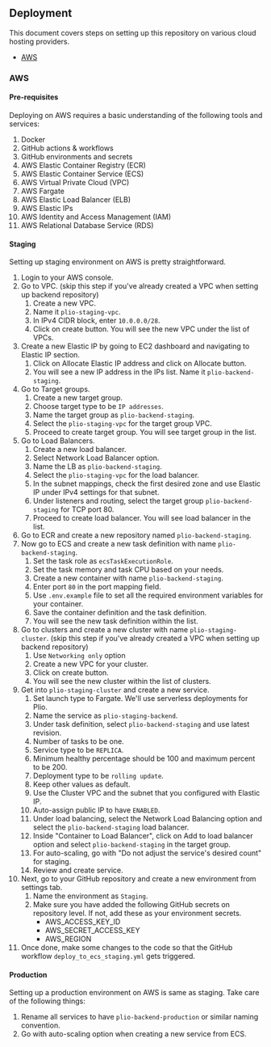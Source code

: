 ## Deployment
This document covers steps on setting up this repository on various cloud hosting providers.

  - [AWS](#aws)

### AWS

#### Pre-requisites
Deploying on AWS requires a basic understanding of the following tools and services:
1. Docker
2. GitHub actions & workflows
3. GitHub environments and secrets
4. AWS Elastic Container Registry (ECR)
5. AWS Elastic Container Service (ECS)
6. AWS Virtual Private Cloud (VPC)
7. AWS Fargate
8. AWS Elastic Load Balancer (ELB)
9. AWS Elastic IPs
10. AWS Identity and Access Management (IAM)
11. AWS Relational Database Service (RDS)

#### Staging
Setting up staging environment on AWS is pretty straightforward.
1. Login to your AWS console.
2. Go to VPC. (skip this step if you've already created a VPC when setting up backend repository)
   1. Create a new VPC.
   2. Name it `plio-staging-vpc`.
   3. In IPv4 CIDR block, enter `10.0.0.0/28`.
   4. Click on create button. You will see the new VPC under the list of VPCs.
3. Create a new Elastic IP by going to EC2 dashboard and navigating to Elastic IP section.
   1. Click on Allocate Elastic IP address and click on Allocate button.
   2. You will see a new IP address in the IPs list. Name it `plio-backend-staging`.
4. Go to Target groups.
   1. Create a new target group.
   2. Choose target type to be `IP addresses`.
   3. Name the target group as `plio-backend-staging`.
   4. Select the `plio-staging-vpc` for the target group VPC.
   5. Proceed to create target group. You will see target group in the list.
5. Go to Load Balancers.
   1. Create a new load balancer.
   2. Select Network Load Balancer option.
   3. Name the LB as `plio-backend-staging`.
   4. Select the `plio-staging-vpc` for the load balancer.
   5. In the subnet mappings, check the first desired zone and use Elastic IP under IPv4 settings for that subnet.
   6. Under listeners and routing, select the target group `plio-backend-staging` for TCP port 80.
   7. Proceed to create load balancer. You will see load balancer in the list.
6. Go to ECR and create a new repository named `plio-backend-staging`.
7. Now go to ECS and create a new task definition with name `plio-backend-staging`.
   1. Set the task role as `ecsTaskExecutionRole`.
   2. Set the task memory and task CPU based on your needs.
   3. Create a new container with name `plio-backend-staging`.
   4. Enter port `80` in the port mapping field.
   5. Use `.env.example` file to set all the required environment variables for your container.
   6. Save the container definition and the task definition.
   7. You will see the new task definition within the list.
8. Go to clusters and create a new cluster with name `plio-staging-cluster`. (skip this step if you've already created a VPC when setting up backend repository)
   1. Use `Networking only` option
   2. Create a new VPC for your cluster.
   3. Click on create button.
   4. You will see the new cluster within the list of clusters.
9. Get into `plio-staging-cluster` and create a new service.
   1. Set launch type to Fargate. We'll use serverless deployments for Plio.
   2. Name the service as `plio-staging-backend`.
   3. Under task definition, select `plio-backend-staging` and use latest revision.
   4. Number of tasks to be one.
   5. Service type to be `REPLICA`.
   6. Minimum healthy percentage should be 100 and maximum percent to be 200.
   7. Deployment type to be `rolling update`.
   8. Keep other values as default.
   9. Use the Cluster VPC and the subnet that you configured with Elastic IP.
   10. Auto-assign public IP to have `ENABLED`.
   11. Under load balancing, select the Network Load Balancing option and select the `plio-backend-staging` load balancer.
   12. Inside "Container to Load Balancer", click on Add to load balancer option and select `plio-backend-staging` in the target group.
   13. For auto-scaling, go with "Do not adjust the service's desired count" for staging.
   14. Review and create service.
10. Next, go to your GitHub repository and create a new environment from settings tab.
    1. Name the environment as `Staging`.
    2. Make sure you have added the following GitHub secrets on repository level. If not, add these as your environment secrets.
       - AWS_ACCESS_KEY_ID
       - AWS_SECRET_ACCESS_KEY
       - AWS_REGION
11. Once done, make some changes to the code so that the GitHub workflow `deploy_to_ecs_staging.yml` gets triggered.


#### Production
Setting up a production environment on AWS is same as staging. Take care of the following things:
1. Rename all services to have `plio-backend-production` or similar naming convention.
2. Go with auto-scaling option when creating a new service from ECS.
